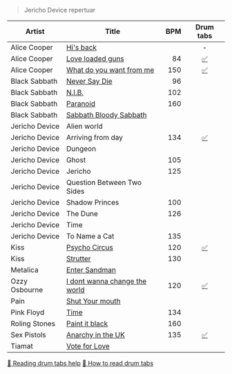 > Jericho Device repertuar

  Artist       | Title                         | BPM | Drum tabs
---------------|-------------------------------|----:|:-----:
Alice Cooper   | [Hi's back](http://www.youtube.com/watch?v=K9LLJn_woRg)                     |     | -
Alice Cooper   | [Love loaded guns](http://www.youtube.com/watch?v=jcEzx5HLYEw)              | 84  | [:white_check_mark:](https://github.com/xv1t/JerichoDevice/blob/master/Drum-tabs/Alice%20Cooper%20-%20Love%20loaded%20guns)
Alice Cooper   | [What do you want from me](http://www.youtube.com/watch?v=79h77gWDzjI)      | 150 | [:white_check_mark:](https://github.com/xv1t/JerichoDevice/blob/master/Drum-tabs/Alice%20Cooper%20-%20What%20do%20you%20want%20from%20me)
Black Sabbath  | [Never Say Die](http://www.youtube.com/watch?v=2Q6gPouusHs)                 | 96  |
Black Sabbath  | [N.I.B.](http://www.youtube.com/watch?v=MiY2JsGXrtM)                        | 102 |
Black Sabbath  | [Paranoid](http://www.youtube.com/watch?v=J4Eu6pFmXCg)                      | 160 | 
Black Sabbath  | [Sabbath Bloody Sabbath](http://www.youtube.com/watch?v=mfTpjrzas5E)        |     |
Jericho Device | Alien world                   |     |
Jericho Device | Arriving from day             | 134 | [:white_check_mark:](https://github.com/xv1t/JerichoDevice/blob/master/Drum-tabs/Jericho%20Device%20-%20Arriving%20from%20day)
Jericho Device | Dungeon                       |     |
Jericho Device | Ghost                         | 105 | 
Jericho Device | Jericho                       | 125 | 
Jericho Device | Question Between Two Sides    |     |
Jericho Device | Shadow Princes                | 100 |
Jericho Device | The Dune                      | 126 |
Jericho Device | Time                          |     |
Jericho Device | To Name a Cat                 | 135 |
Kiss           | [Psycho Circus](http://www.youtube.com/watch?v=lI1TaF5onuw)                 | 120 | [:white_check_mark:](https://github.com/xv1t/JerichoDevice/blob/master/Drum-tabs/Kiss%09Psycho%20-%20Circus)
Kiss           | [Strutter](http://www.youtube.com/watch?v=i7gJQx-Zv2U)                      | 130 |
Metalica       | [Enter Sandman](http://www.youtube.com/watch?v=_W7wqQwa-TU)                 |     |
Ozzy Osbourne  | [I dont wanna change the world](http://www.youtube.com/watch?v=8d6AgoFStFQ) | 120 | [:white_check_mark:](https://github.com/xv1t/JerichoDevice/blob/master/Drum-tabs/Ozzy%20Osbourne%20-%20I%20dont%20wanna%20change%20the%20world)
Pain           | [Shut Your mouth](http://www.youtube.com/watch?v=C1mRO8aqjz8)               |     |
Pink Floyd     | [Time](http://www.youtube.com/watch?v=Z-OytmtYoOI)                          | 134 |
Roling Stones  | [Paint it black](http://www.youtube.com/watch?v=50u9bxRwBJI)                | 160 |
Sex Pistols    | [Anarchy in the UK](http://www.youtube.com/watch?v=cBojbjoMttI)             | 135 | [:white_check_mark:](https://github.com/xv1t/JerichoDevice/blob/master/Drum-tabs/Sex%20Pistols%20-%20Anarchy%20in%20the%20UK)
Tiamat         | [Vote for Love](http://www.youtube.com/watch?v=MAvVTRsMAOg)                 |


[:notebook: Reading drum tabs help](http://www.drumsoloartist.com/wiki/drum_techniuqes/reading_drum_tabs)
[:notebook_with_decorative_cover: How to read drum tabs](http://www.wikihow.com/Read-Drum-Tabs)
